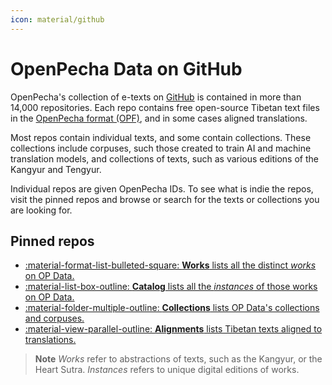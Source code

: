 ```yaml
---
icon: material/github 
---
```


# OpenPecha Data on GitHub

OpenPecha's collection of e-texts on [GitHub](https://github.com/OpenPecha-Data) is contained in more than 14,000 repositories. Each repo contains free open-source Tibetan text files in the [OpenPecha format (OPF)](/data/opf-format.md), and in some cases aligned translations. 

Most repos contain individual texts, and some contain collections. These collections include corpuses, such those created to train AI and machine translation models, and collections of texts, such as various editions of the Kangyur and Tengyur.

Individual repos are given OpenPecha IDs. To see what is indie the repos, visit the pinned repos and browse or search for the texts or collections you are looking for.

## Pinned repos

<div class="grid cards" markdown>

- [:material-format-list-bulleted-square: __Works__ lists all the distinct _works_ on OP Data.](https://github.com/OpenPecha-Data/works)
- [:material-list-box-outline: __Catalog__ lists all the _instances_ of those works on OP Data.](https://github.com/OpenPecha-Data/catalog) 
- [:material-folder-multiple-outline: __Collections__ lists OP Data's collections and corpuses.](https://github.com/OpenPecha-Data/Collections)
- [:material-view-parallel-outline: __Alignments__ lists Tibetan texts aligned to translations.](https://github.com/OpenPecha-Data/alignments) 

</div>

> **Note** _Works_ refer to abstractions of texts, such as the Kangyur, or the Heart Sutra. _Instances_ refers to unique digital editions of works.
